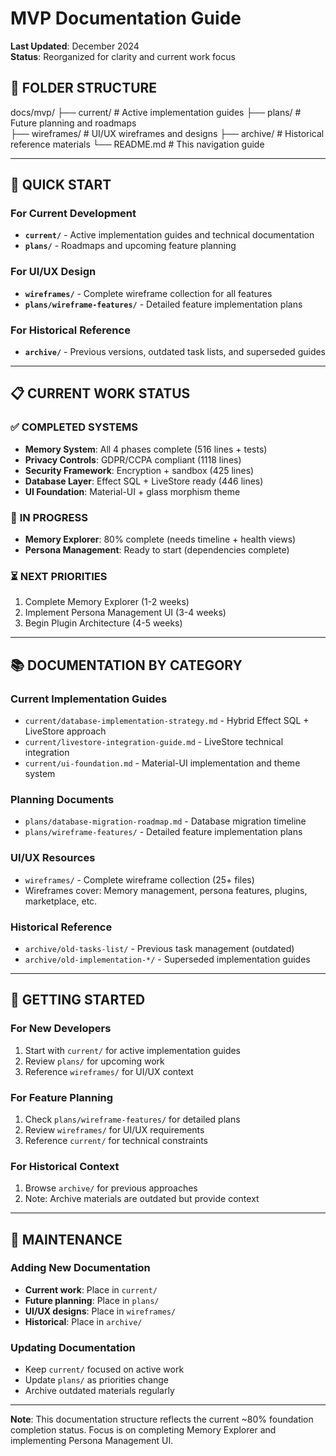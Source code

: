 # MVP Documentation Guide

**Last Updated**: December 2024  
**Status**: Reorganized for clarity and current work focus

## 📁 **FOLDER STRUCTURE**

docs/mvp/
├── current/                    # Active implementation guides
├── plans/                      # Future planning and roadmaps  
├── wireframes/                 # UI/UX wireframes and designs
├── archive/                    # Historical reference materials
└── README.md                   # This navigation guide

---

## 🎯 **QUICK START**

### **For Current Development**

- **`current/`** - Active implementation guides and technical documentation
- **`plans/`** - Roadmaps and upcoming feature planning

### **For UI/UX Design**

- **`wireframes/`** - Complete wireframe collection for all features
- **`plans/wireframe-features/`** - Detailed feature implementation plans

### **For Historical Reference**

- **`archive/`** - Previous versions, outdated task lists, and superseded guides

---

## 📋 **CURRENT WORK STATUS**

### ✅ **COMPLETED SYSTEMS**

- **Memory System**: All 4 phases complete (516 lines + tests)
- **Privacy Controls**: GDPR/CCPA compliant (1118 lines)
- **Security Framework**: Encryption + sandbox (425 lines)
- **Database Layer**: Effect SQL + LiveStore ready (446 lines)
- **UI Foundation**: Material-UI + glass morphism theme

### 🔄 **IN PROGRESS**

- **Memory Explorer**: 80% complete (needs timeline + health views)
- **Persona Management**: Ready to start (dependencies complete)

### ⏳ **NEXT PRIORITIES**

1. Complete Memory Explorer (1-2 weeks)
2. Implement Persona Management UI (3-4 weeks)
3. Begin Plugin Architecture (4-5 weeks)

---

## 📚 **DOCUMENTATION BY CATEGORY**

### **Current Implementation Guides**

- `current/database-implementation-strategy.md` - Hybrid Effect SQL + LiveStore approach
- `current/livestore-integration-guide.md` - LiveStore technical integration
- `current/ui-foundation.md` - Material-UI implementation and theme system

### **Planning Documents**

- `plans/database-migration-roadmap.md` - Database migration timeline
- `plans/wireframe-features/` - Detailed feature implementation plans

### **UI/UX Resources**

- `wireframes/` - Complete wireframe collection (25+ files)
- Wireframes cover: Memory management, persona features, plugins, marketplace, etc.

### **Historical Reference**

- `archive/old-tasks-list/` - Previous task management (outdated)
- `archive/old-implementation-*/` - Superseded implementation guides

---

## 🚀 **GETTING STARTED**

### **For New Developers**

1. Start with `current/` for active implementation guides
2. Review `plans/` for upcoming work
3. Reference `wireframes/` for UI/UX context

### **For Feature Planning**

1. Check `plans/wireframe-features/` for detailed plans
2. Review `wireframes/` for UI/UX requirements
3. Reference `current/` for technical constraints

### **For Historical Context**

1. Browse `archive/` for previous approaches
2. Note: Archive materials are outdated but provide context

---

## 📝 **MAINTENANCE**

### **Adding New Documentation**

- **Current work**: Place in `current/`
- **Future planning**: Place in `plans/`
- **UI/UX designs**: Place in `wireframes/`
- **Historical**: Place in `archive/`

### **Updating Documentation**

- Keep `current/` focused on active work
- Update `plans/` as priorities change
- Archive outdated materials regularly

---

**Note**: This documentation structure reflects the current ~80% foundation completion status. Focus is on completing Memory Explorer and implementing Persona Management UI.
